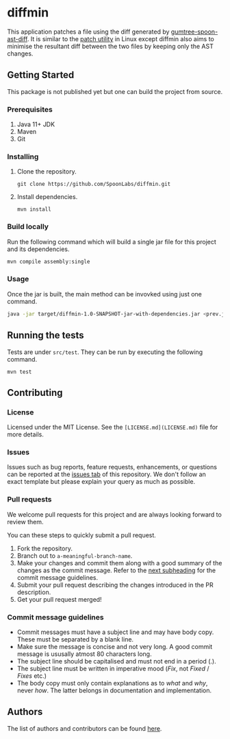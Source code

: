 # diffmin

This application patches a file using the diff generated by
[gumtree-spoon-ast-diff](https://github.com/SpoonLabs/gumtree-spoon-ast-diff).
It is similar to the
[patch utility](https://man7.org/linux/man-pages/man1/patch.1.html) in Linux
except diffmin also aims to minimise the resultant diff between the two files
by keeping only the AST changes.

## Getting Started

This package is not published yet but one can build the project from source.

### Prerequisites

1. Java 11+ JDK
2. Maven
3. Git

### Installing

1. Clone the repository.
    ```shell
    git clone https://github.com/SpoonLabs/diffmin.git
    ```
2. Install dependencies.
    ```shell
    mvn install
    ```

### Build locally

Run the following command which will build a single jar file for this project
and its dependencies.

```sh
mvn compile assembly:single
```

### Usage

Once the jar is built, the main method can be invovked using just one command.

```sh
java -jar target/diffmin-1.0-SNAPSHOT-jar-with-dependencies.jar <prev.java> <new.java>
```

## Running the tests

Tests are under `src/test`. They can be run by executing the following command.

```shell
mvn test
```

## Contributing

### License

Licensed under the MIT License. See the `[LICENSE.md](LICENSE.md)` file for more
details.

### Issues

Issues such as bug reports, feature requests, enhancements, or questions can be
reported at the [issues tab](https://github.com/SpoonLabs/diffmin/issues) of
this repository. We don't follow an exact template but please explain your query
as much as possible.

### Pull requests

We welcome pull requests for this project and are always looking forward to
review them.

You can these steps to quickly submit a pull request.

1. Fork the repository.
2. Branch out to `a-meaningful-branch-name`.
3. Make your changes and commit them along with a good summary of the changes as
   the commit message. Refer to the [next subheading](#commit-message-guidelines)
   for the commit message guidelines.
3. Submit your pull request describing the changes introduced in the PR
   description.
4. Get your pull request merged!

### Commit message guidelines

- Commit messages must have a subject line and may have body copy. These must be
  separated by a blank line.
- Make sure the message is concise and not very long. A good commit message is
  ususally atmost 80 characters long.
- The subject line should be capitalised and must not end in a period (.).
- The subject line must be written in imperative mood (*Fix*, not *Fixed* /
  *Fixes* etc.)
- The body copy must only contain explanations as to *what* and *why*, never
  *how*. The latter belongs in documentation and implementation.

## Authors

The list of authors and contributors can be found
[here](https://github.com/SpoonLabs/diffmin/graphs/contributors).
